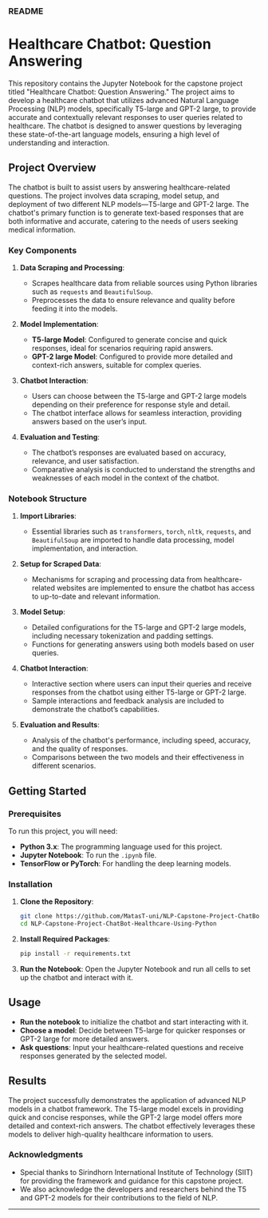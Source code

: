 ### README

# Healthcare Chatbot: Question Answering

This repository contains the Jupyter Notebook for the capstone project titled "Healthcare Chatbot: Question Answering." The project aims to develop a healthcare chatbot that utilizes advanced Natural Language Processing (NLP) models, specifically T5-large and GPT-2 large, to provide accurate and contextually relevant responses to user queries related to healthcare. The chatbot is designed to answer questions by leveraging these state-of-the-art language models, ensuring a high level of understanding and interaction.

## Project Overview

The chatbot is built to assist users by answering healthcare-related questions. The project involves data scraping, model setup, and deployment of two different NLP models—T5-large and GPT-2 large. The chatbot's primary function is to generate text-based responses that are both informative and accurate, catering to the needs of users seeking medical information.

### Key Components

1. **Data Scraping and Processing**:
   - Scrapes healthcare data from reliable sources using Python libraries such as `requests` and `BeautifulSoup`.
   - Preprocesses the data to ensure relevance and quality before feeding it into the models.

2. **Model Implementation**:
   - **T5-large Model**: Configured to generate concise and quick responses, ideal for scenarios requiring rapid answers.
   - **GPT-2 large Model**: Configured to provide more detailed and context-rich answers, suitable for complex queries.

3. **Chatbot Interaction**:
   - Users can choose between the T5-large and GPT-2 large models depending on their preference for response style and detail.
   - The chatbot interface allows for seamless interaction, providing answers based on the user’s input.

4. **Evaluation and Testing**:
   - The chatbot’s responses are evaluated based on accuracy, relevance, and user satisfaction.
   - Comparative analysis is conducted to understand the strengths and weaknesses of each model in the context of the chatbot.

### Notebook Structure

1. **Import Libraries**:
   - Essential libraries such as `transformers`, `torch`, `nltk`, `requests`, and `BeautifulSoup` are imported to handle data processing, model implementation, and interaction.

2. **Setup for Scraped Data**:
   - Mechanisms for scraping and processing data from healthcare-related websites are implemented to ensure the chatbot has access to up-to-date and relevant information.

3. **Model Setup**:
   - Detailed configurations for the T5-large and GPT-2 large models, including necessary tokenization and padding settings.
   - Functions for generating answers using both models based on user queries.

4. **Chatbot Interaction**:
   - Interactive section where users can input their queries and receive responses from the chatbot using either T5-large or GPT-2 large.
   - Sample interactions and feedback analysis are included to demonstrate the chatbot’s capabilities.

5. **Evaluation and Results**:
   - Analysis of the chatbot's performance, including speed, accuracy, and the quality of responses.
   - Comparisons between the two models and their effectiveness in different scenarios.

## Getting Started

### Prerequisites

To run this project, you will need:

- **Python 3.x**: The programming language used for this project.
- **Jupyter Notebook**: To run the `.ipynb` file.
- **TensorFlow or PyTorch**: For handling the deep learning models.

### Installation

1. **Clone the Repository**:
   ```bash
   git clone https://github.com/MatasT-uni/NLP-Capstone-Project-ChatBot-Healthcare-Using-Python
   cd NLP-Capstone-Project-ChatBot-Healthcare-Using-Python
   ```

2. **Install Required Packages**:
   ```bash
   pip install -r requirements.txt
   ```

3. **Run the Notebook**:
   Open the Jupyter Notebook and run all cells to set up the chatbot and interact with it.

## Usage

- **Run the notebook** to initialize the chatbot and start interacting with it.
- **Choose a model**: Decide between T5-large for quicker responses or GPT-2 large for more detailed answers.
- **Ask questions**: Input your healthcare-related questions and receive responses generated by the selected model.

## Results

The project successfully demonstrates the application of advanced NLP models in a chatbot framework. The T5-large model excels in providing quick and concise responses, while the GPT-2 large model offers more detailed and context-rich answers. The chatbot effectively leverages these models to deliver high-quality healthcare information to users.

### Acknowledgments

- Special thanks to Sirindhorn International Institute of Technology (SIIT) for providing the framework and guidance for this capstone project.
- We also acknowledge the developers and researchers behind the T5 and GPT-2 models for their contributions to the field of NLP.

---
